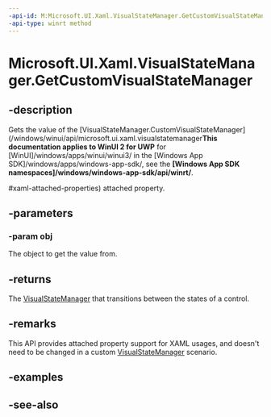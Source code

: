 ```yaml
---
-api-id: M:Microsoft.UI.Xaml.VisualStateManager.GetCustomVisualStateManager(Microsoft.UI.Xaml.FrameworkElement)
-api-type: winrt method
---
```


<!-- Method syntax
public Windows.UI.Xaml.VisualStateManager GetCustomVisualStateManager(Windows.UI.Xaml.FrameworkElement obj)
-->

# Microsoft.UI.Xaml.VisualStateManager.GetCustomVisualStateManager

## -description
Gets the value of the [VisualStateManager.CustomVisualStateManager](/windows/winui/api/microsoft.ui.xaml.visualstatemanager**This documentation applies to WinUI 2 for UWP** for [WinUI]/windows/apps/winui/winui3/ in the [Windows App SDK]/windows/apps/windows-app-sdk/, see the **[Windows App SDK namespaces]/windows/windows-app-sdk/api/winrt/**.

#xaml-attached-properties) attached property.

## -parameters
### -param obj
The object to get the value from.

## -returns
The [VisualStateManager](visualstatemanager.md) that transitions between the states of a control.

## -remarks
This API provides attached property support for XAML usages, and doesn't need to be changed in a custom [VisualStateManager](visualstatemanager.md) scenario.

## -examples

## -see-also
